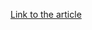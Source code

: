 [Link to the article](http://www.secureworks.com/cyber-threat-intelligence/threats/suspected-iran-based-hacker-group-creates-network-of-fake-linkedin-profiles/)
